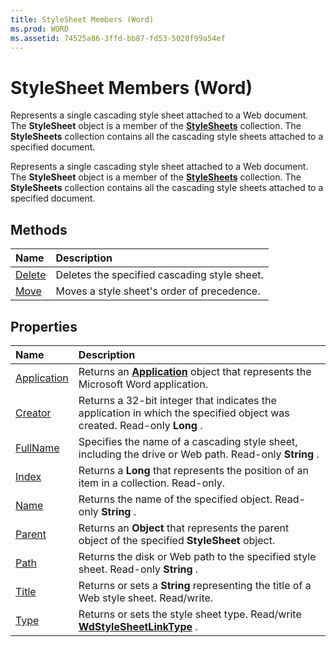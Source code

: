 ```yaml
---
title: StyleSheet Members (Word)
ms.prod: WORD
ms.assetid: 74525a86-3ffd-bb87-fd53-5020f99a54ef
---
```



# StyleSheet Members (Word)
Represents a single cascading style sheet attached to a Web document. The  **StyleSheet** object is a member of the **[StyleSheets](stylesheets-object-word.md)** collection. The **StyleSheets** collection contains all the cascading style sheets attached to a specified document.

Represents a single cascading style sheet attached to a Web document. The  **StyleSheet** object is a member of the **[StyleSheets](stylesheets-object-word.md)** collection. The **StyleSheets** collection contains all the cascading style sheets attached to a specified document.


## Methods



|**Name**|**Description**|
|:-----|:-----|
|[Delete](stylesheet-delete-method-word.md)|Deletes the specified cascading style sheet.|
|[Move](stylesheet-move-method-word.md)|Moves a style sheet's order of precedence.|

## Properties



|**Name**|**Description**|
|:-----|:-----|
|[Application](stylesheet-application-property-word.md)|Returns an  **[Application](application-object-word.md)** object that represents the Microsoft Word application.|
|[Creator](stylesheet-creator-property-word.md)|Returns a 32-bit integer that indicates the application in which the specified object was created. Read-only  **Long** .|
|[FullName](stylesheet-fullname-property-word.md)|Specifies the name of a cascading style sheet, including the drive or Web path. Read-only  **String** .|
|[Index](stylesheet-index-property-word.md)|Returns a  **Long** that represents the position of an item in a collection. Read-only.|
|[Name](stylesheet-name-property-word.md)|Returns the name of the specified object. Read-only  **String** .|
|[Parent](stylesheet-parent-property-word.md)|Returns an  **Object** that represents the parent object of the specified **StyleSheet** object.|
|[Path](stylesheet-path-property-word.md)|Returns the disk or Web path to the specified style sheet. Read-only  **String** .|
|[Title](stylesheet-title-property-word.md)|Returns or sets a  **String** representing the title of a Web style sheet. Read/write.|
|[Type](stylesheet-type-property-word.md)|Returns or sets the style sheet type. Read/write  **[WdStyleSheetLinkType](wdstylesheetlinktype-enumeration-word.md)** .|

